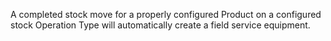 A completed stock move for a properly configured Product on a configured
stock Operation Type will automatically create a field service
equipment.

